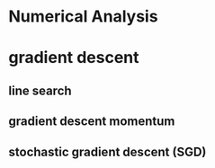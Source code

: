 # Numerical Analysis

# gradient descent

## line search

## gradient descent momentum

## stochastic gradient descent (SGD)
